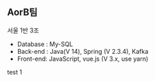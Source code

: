 ## AorB팀
서울 1반 3조 

- Database : My-SQL
- Back-end : Java(V 14), Spring (V 2.3.4), Kafka
- Front-end: JavaScript, vue.js (V 3.x, use yarn)

test 1
